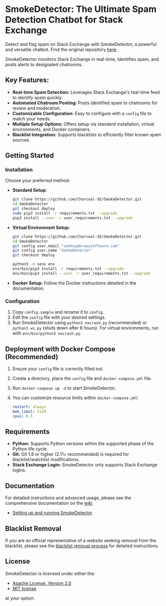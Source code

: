 # SmokeDetector: The Ultimate Spam Detection Chatbot for Stack Exchange

Detect and flag spam on Stack Exchange with SmokeDetector, a powerful and versatile chatbot. Find the original repository [here](https://github.com/Charcoal-SE/SmokeDetector).

SmokeDetector monitors Stack Exchange in real-time, identifies spam, and posts alerts to designated chatrooms.

## Key Features:

*   **Real-time Spam Detection:** Leverages Stack Exchange's real-time feed to identify spam quickly.
*   **Automated Chatroom Posting:**  Posts identified spam to chatrooms for review and moderation.
*   **Customizable Configuration:**  Easy to configure with a `config` file to match your needs.
*   **Multiple Setup Options:** Offers setup via standard installation, virtual environments, and Docker containers.
*   **Blacklist Integration:** Supports blacklists to efficiently filter known spam sources.

## Getting Started

### Installation

Choose your preferred method:

*   **Standard Setup:**
    ```bash
    git clone https://github.com/Charcoal-SE/SmokeDetector.git
    cd SmokeDetector
    git checkout deploy
    sudo pip3 install -r requirements.txt --upgrade
    pip3 install --user -r user_requirements.txt --upgrade
    ```
*   **Virtual Environment Setup:**

    ```bash
    git clone https://github.com/Charcoal-SE/SmokeDetector.git
    cd SmokeDetector
    git config user.email "smokey@erwaysoftware.com"
    git config user.name "SmokeDetector"
    git checkout deploy

    python3 -m venv env
    env/bin/pip3 install -r requirements.txt --upgrade
    env/bin/pip3 install --user -r user_requirements.txt --upgrade
    ```

*   **Docker Setup:** Follow the Docker instructions detailed in the documentation.

### Configuration

1.  Copy `config.sample` and rename it to `config`.
2.  Edit the `config` file with your desired settings.
3.  Run SmokeDetector using `python3 nocrash.py` (recommended) or `python3 ws.py` (shuts down after 6 hours). For virtual environments, run with `env/bin/python3 nocrash.py`.

## Deployment with Docker Compose (Recommended)

1.  Ensure your `config` file is correctly filled out.
2.  Create a directory, place the `config` file and `docker-compose.yml` file.
3.  Run `docker-compose up -d` to start SmokeDetector.
4.  You can customize resource limits within `docker-compose.yml`:

    ```yaml
    restart: always
    mem_limit: 512M
    cpus: 0.5
    ```

## Requirements

*   **Python:** Supports Python versions within the supported phase of the Python life cycle.
*   **Git:** Git 1.8 or higher (2.11+ recommended) is required for blacklist/watchlist modifications.
*   **Stack Exchange Login:** SmokeDetector only supports Stack Exchange logins.

## Documentation

For detailed instructions and advanced usage, please see the comprehensive documentation on the [wiki](https://charcoal-se.org/smokey).

*   [Setting up and running SmokeDetector](https://charcoal-se.org/smokey/Set-Up-and-Run-SmokeDetector)

## Blacklist Removal

If you are an official representative of a website seeking removal from the blacklist, please see the [blacklist removal process](https://charcoal-se.org/smokey/Process-for-blacklist-removal) for detailed instructions.

## License

SmokeDetector is licensed under either the:

*   [Apache License, Version 2.0](LICENSE-APACHE)
*   [MIT license](LICENSE-MIT)

at your option.